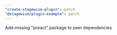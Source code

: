 ```yaml
---
"create-stagewise-plugin": patch
"@stagewise/plugin-example": patch
---
```


Add missing "preact" package to peer dependencies
